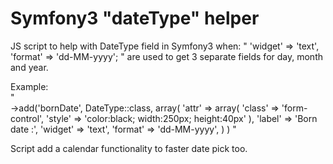 # Symfony3 "dateType" helper

JS script to help with DateType field in Symfony3 when:
" 'widget' => 'text',   'format' => 'dd-MM-yyyy'; " 
are used to get 3 separate fields for day, month and year.

Example:
<br>
"<br>
->add('bornDate', DateType::class, array(
     'attr' => array(
           'class' => 'form-control',
           'style' => 'color:black; width:250px; height:40px'
      ),
      'label' => 'Born date :',
      'widget' => 'text',
      'format' => 'dd-MM-yyyy',
    )
)
"

Script add a calendar functionality to faster date pick too.
